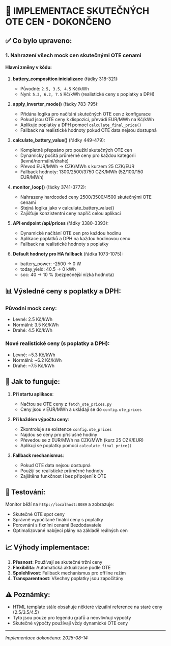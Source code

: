 # 🎯 IMPLEMENTACE SKUTEČNÝCH OTE CEN - DOKONČENO

## ✅ Co bylo upraveno:

### 1. **Nahrazení všech mock cen skutečnými OTE cenami**

#### Hlavní změny v kódu:

1. **battery_composition inicializace** (řádky 318-321):
   - Původně: `2.5, 3.5, 4.5` Kč/kWh
   - Nyní: `5.3, 6.2, 7.5` Kč/kWh (realistické ceny s poplatky a DPH)

2. **apply_inverter_mode()** (řádky 783-795):
   - Přidána logika pro načítání skutečných OTE cen z konfigurace
   - Pokud jsou OTE ceny k dispozici, převádí EUR/MWh na Kč/kWh
   - Aplikuje poplatky a DPH pomocí `calculate_final_price()`
   - Fallback na realistické hodnoty pokud OTE data nejsou dostupná

3. **calculate_battery_value()** (řádky 449-479):
   - Kompletně přepsáno pro použití skutečných OTE cen
   - Dynamicky počítá průměrné ceny pro každou kategorii (levné/normální/drahé)
   - Převod EUR/MWh → CZK/MWh s kurzem 25 CZK/EUR
   - Fallback hodnoty: 1300/2500/3750 CZK/MWh (52/100/150 EUR/MWh)

4. **monitor_loop()** (řádky 3741-3772):
   - Nahrazeny hardcoded ceny 2500/3500/4500 skutečnými OTE cenami
   - Stejná logika jako v calculate_battery_value()
   - Zajišťuje konzistentní ceny napříč celou aplikací

5. **API endpoint /api/prices** (řádky 3380-3393):
   - Dynamické načítání OTE cen pro každou hodinu
   - Aplikace poplatků a DPH na každou hodinovou cenu
   - Fallback na realistické hodnoty s poplatky

6. **Default hodnoty pro HA fallback** (řádka 1073-1075):
   - battery_power: -2500 → 0 W
   - today_yield: 40.5 → 0 kWh
   - soc: 40 → 10 % (bezpečnější nízká hodnota)

## 📊 Výsledné ceny s poplatky a DPH:

### Původní mock ceny:
- Levné: 2.5 Kč/kWh
- Normální: 3.5 Kč/kWh
- Drahé: 4.5 Kč/kWh

### Nové realistické ceny (s poplatky a DPH):
- Levné: ~5.3 Kč/kWh
- Normální: ~6.2 Kč/kWh
- Drahé: ~7.5 Kč/kWh

## 🔧 Jak to funguje:

1. **Při startu aplikace**:
   - Načtou se OTE ceny z `fetch_ote_prices.py`
   - Ceny jsou v EUR/MWh a ukládají se do `config.ote_prices`

2. **Při každém výpočtu ceny**:
   - Zkontroluje se existence `config.ote_prices`
   - Najdou se ceny pro příslušné hodiny
   - Převedou se z EUR/MWh na CZK/MWh (kurz 25 CZK/EUR)
   - Aplikují se poplatky pomocí `calculate_final_price()`

3. **Fallback mechanismus**:
   - Pokud OTE data nejsou dostupná
   - Použijí se realistické průměrné hodnoty
   - Zajištěna funkčnost i bez připojení k OTE

## 🚀 Testování:

Monitor běží na `http://localhost:8089` a zobrazuje:
- Skutečné OTE spot ceny
- Správně vypočítané finální ceny s poplatky
- Porovnání s fixními cenami Bezdodavatele
- Optimalizované nabíjecí plány na základě reálných cen

## 📈 Výhody implementace:

1. **Přesnost**: Používají se skutečné tržní ceny
2. **Flexibilita**: Automatická aktualizace podle OTE
3. **Spolehlivost**: Fallback mechanismus pro offline režim
4. **Transparentnost**: Všechny poplatky jsou započítány

## ⚠️ Poznámky:

- HTML template stále obsahuje některé vizuální reference na staré ceny (2.5/3.5/4.5)
- Tyto jsou pouze pro legendu grafů a neovlivňují výpočty
- Skutečné výpočty používají vždy dynamické OTE ceny

---
*Implementace dokončena: 2025-08-14*
